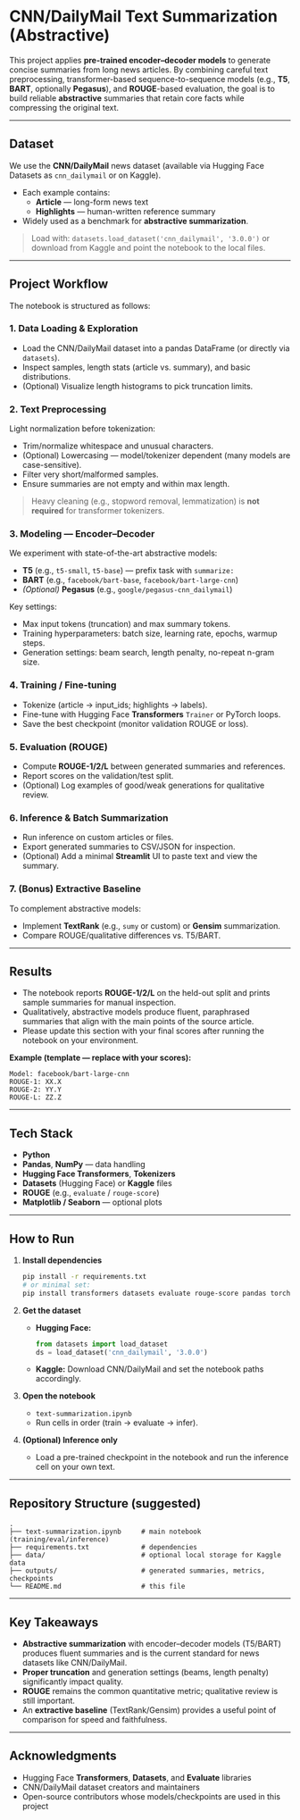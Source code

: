 # CNN/DailyMail Text Summarization (Abstractive)

This project applies **pre-trained encoder–decoder models** to generate concise summaries from long news articles. By combining careful text preprocessing, transformer-based sequence-to-sequence models (e.g., **T5**, **BART**, optionally **Pegasus**), and **ROUGE**-based evaluation, the goal is to build reliable **abstractive** summaries that retain core facts while compressing the original text.

---

## Dataset

We use the **CNN/DailyMail** news dataset (available via Hugging Face Datasets as `cnn_dailymail` or on Kaggle).

* Each example contains:
  * **Article** — long-form news text
  * **Highlights** — human-written reference summary
* Widely used as a benchmark for **abstractive summarization**.

> Load with: `datasets.load_dataset('cnn_dailymail', '3.0.0')` or download from Kaggle and point the notebook to the local files.

---

## Project Workflow

The notebook is structured as follows:

### 1. Data Loading & Exploration

* Load the CNN/DailyMail dataset into a pandas DataFrame (or directly via `datasets`).
* Inspect samples, length stats (article vs. summary), and basic distributions.
* (Optional) Visualize length histograms to pick truncation limits.

### 2. Text Preprocessing

Light normalization before tokenization:
* Trim/normalize whitespace and unusual characters.
* (Optional) Lowercasing — model/tokenizer dependent (many models are case-sensitive).
* Filter very short/malformed samples.
* Ensure summaries are not empty and within max length.

> Heavy cleaning (e.g., stopword removal, lemmatization) is **not required** for transformer tokenizers.

### 3. Modeling — Encoder–Decoder

We experiment with state-of-the-art abstractive models:

* **T5** (e.g., `t5-small`, `t5-base`) — prefix task with `summarize:`
* **BART** (e.g., `facebook/bart-base`, `facebook/bart-large-cnn`)
* *(Optional)* **Pegasus** (e.g., `google/pegasus-cnn_dailymail`)

Key settings:
* Max input tokens (truncation) and max summary tokens.
* Training hyperparameters: batch size, learning rate, epochs, warmup steps.
* Generation settings: beam search, length penalty, no-repeat n-gram size.

### 4. Training / Fine-tuning

* Tokenize (article → input_ids; highlights → labels).
* Fine-tune with Hugging Face **Transformers** `Trainer` or PyTorch loops.
* Save the best checkpoint (monitor validation ROUGE or loss).

### 5. Evaluation (ROUGE)

* Compute **ROUGE-1/2/L** between generated summaries and references.
* Report scores on the validation/test split.
* (Optional) Log examples of good/weak generations for qualitative review.

### 6. Inference & Batch Summarization

* Run inference on custom articles or files.
* Export generated summaries to CSV/JSON for inspection.
* (Optional) Add a minimal **Streamlit** UI to paste text and view the summary.

### 7. (Bonus) Extractive Baseline

To complement abstractive models:
* Implement **TextRank** (e.g., `sumy` or custom) or **Gensim** summarization.
* Compare ROUGE/qualitative differences vs. T5/BART.

---

## Results

* The notebook reports **ROUGE-1/2/L** on the held-out split and prints sample summaries for manual inspection.
* Qualitatively, abstractive models produce fluent, paraphrased summaries that align with the main points of the source article.
* Please update this section with your final scores after running the notebook on your environment.

**Example (template — replace with your scores):**
```
Model: facebook/bart-large-cnn
ROUGE-1: XX.X
ROUGE-2: YY.Y
ROUGE-L: ZZ.Z
```

---

## Tech Stack

* **Python**
* **Pandas**, **NumPy** — data handling
* **Hugging Face Transformers**, **Tokenizers**
* **Datasets** (Hugging Face) or **Kaggle** files
* **ROUGE** (e.g., `evaluate` / `rouge-score`)
* **Matplotlib / Seaborn** — optional plots

---

## How to Run

1. **Install dependencies**
   ```bash
   pip install -r requirements.txt
   # or minimal set:
   pip install transformers datasets evaluate rouge-score pandas torch
   ```

2. **Get the dataset**
   * **Hugging Face:**
     ```python
     from datasets import load_dataset
     ds = load_dataset('cnn_dailymail', '3.0.0')
     ```
   * **Kaggle:**
     Download CNN/DailyMail and set the notebook paths accordingly.

3. **Open the notebook**
   * `text-summarization.ipynb`
   * Run cells in order (train → evaluate → infer).

4. **(Optional) Inference only**
   * Load a pre-trained checkpoint in the notebook and run the inference cell on your own text.

---

## Repository Structure (suggested)

```
.
├── text-summarization.ipynb     # main notebook (training/eval/inference)
├── requirements.txt             # dependencies
├── data/                        # optional local storage for Kaggle data
├── outputs/                     # generated summaries, metrics, checkpoints
└── README.md                    # this file
```

---

## Key Takeaways

* **Abstractive summarization** with encoder–decoder models (T5/BART) produces fluent summaries and is the current standard for news datasets like CNN/DailyMail.
* **Proper truncation** and generation settings (beams, length penalty) significantly impact quality.
* **ROUGE** remains the common quantitative metric; qualitative review is still important.
* An **extractive baseline** (TextRank/Gensim) provides a useful point of comparison for speed and faithfulness.

---

## Acknowledgments

* Hugging Face **Transformers**, **Datasets**, and **Evaluate** libraries
* CNN/DailyMail dataset creators and maintainers
* Open-source contributors whose models/checkpoints are used in this project
